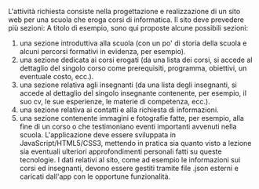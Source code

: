 L'attività richiesta consiste nella progettazione e realizzazione di un sito web per una scuola che eroga corsi di informatica.
Il sito deve prevedere più sezioni:
A titolo di esempio, sono qui proposte alcune possibili sezioni:
1) una sezione introduttiva alla scuola (con un po' di storia della scuola e alcuni percorsi formativi in evidenza, per esempio).
2) una sezione dedicata ai corsi erogati (da una lista dei corsi, si accede al dettaglio del singolo corso come prerequisiti, programma, obiettivi, un eventuale costo, ecc.).
3) una sezione relativa agli insegnanti (da una lista degli insegnanti, si accede al dettaglio del singolo insegnante contenente, per esempio, il suo cv, le sue esperienze, le materie di competenza, ecc.).
4) una sezione relativa ai contatti e alla richiesta di informazioni.
5) una sezione contenente immagini e fotografie fatte, per esempio, alla fine di un corso o che testimoniano eventi importanti avvenuti nella scuola.
L'applicazione deve essere sviluppata in JavaScript/HTML5/CSS3, mettendo in pratica sia quanto visto a lezione sia eventuali ulteriori approfondimenti personali fatti su queste tecnologie.
I dati relativi al sito, come ad esempio le informazioni sui corsi ed insegnanti, devono essere gestiti tramite file .json esterni e caricati dall'app con le opportune funzionalità.

